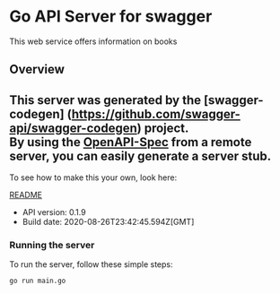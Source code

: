 # Go API Server for swagger

This web service offers information on books

## Overview
This server was generated by the [swagger-codegen]
(https://github.com/swagger-api/swagger-codegen) project.  
By using the [OpenAPI-Spec](https://github.com/OAI/OpenAPI-Specification) from a remote server, you can easily generate a server stub.  
-

To see how to make this your own, look here:

[README](https://github.com/swagger-api/swagger-codegen/blob/master/README.md)

- API version: 0.1.9
- Build date: 2020-08-26T23:42:45.594Z[GMT]


### Running the server
To run the server, follow these simple steps:

```
go run main.go
```


